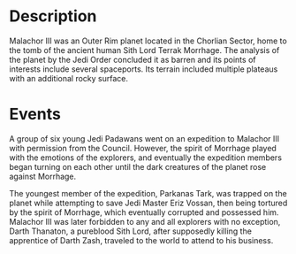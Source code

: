 # Description

Malachor III was an Outer Rim planet located in the Chorlian Sector, home to the tomb of the ancient human Sith Lord Terrak Morrhage.
The analysis of the planet by the Jedi Order concluded it as barren and its points of interests include several spaceports.
Its terrain included multiple plateaus with an additional rocky surface.

# Events

A group of six young Jedi Padawans went on an expedition to Malachor III with permission from the Council.
However, the spirit of Morrhage played with the emotions of the explorers, and eventually the expedition members began turning on each other until the dark creatures of the planet rose against Morrhage.

The youngest member of the expedition, Parkanas Tark, was trapped on the planet while attempting to save Jedi Master Eriz Vossan, then being tortured by the spirit of Morrhage, which eventually corrupted and possessed him.
Malachor III was later forbidden to any and all explorers with no exception, Darth Thanaton, a pureblood Sith Lord, after supposedly killing the apprentice of Darth Zash, traveled to the world to attend to his business.
